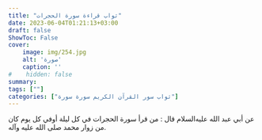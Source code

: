 ```yaml
---
title: "ثواب قراءة سورة الحجرات"
date: 2023-06-04T01:21:13+03:00
draft: false
ShowToc: False
cover:
    image: img/254.jpg
    alt: 'صورة'
    caption: ''
#    hidden: false
summary: 
tags: [""]
categories: ["ثواب سور القرآن الكريم سورة سورة"]
---
```

عن أبي عبد الله عليه‌السلام قال :
من قرأ سورة الحجرات في كل ليلة أوفي كل يوم كان من زوار محمد صلى
الله عليه وآله.

